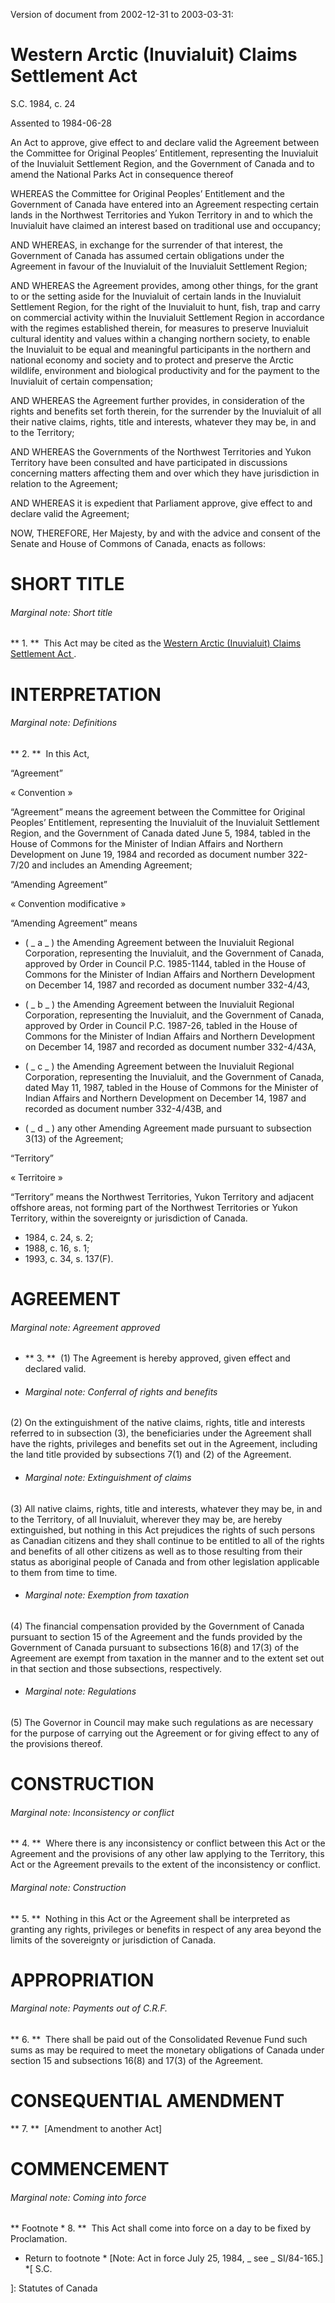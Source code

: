 Version of document from 2002-12-31 to 2003-03-31:

#  Western Arctic (Inuvialuit) Claims Settlement Act

S.C.  1984, c. 24

Assented to 1984-06-28

An Act to approve, give effect to and declare valid the Agreement between the
Committee for Original Peoples’ Entitlement, representing the Inuvialuit of
the Inuvialuit Settlement Region, and the Government of Canada and to amend
the National Parks Act in consequence thereof

WHEREAS the Committee for Original Peoples’ Entitlement and the Government of
Canada have entered into an Agreement respecting certain lands in the
Northwest Territories and Yukon Territory in and to which the Inuvialuit have
claimed an interest based on traditional use and occupancy;

AND WHEREAS, in exchange for the surrender of that interest, the Government of
Canada has assumed certain obligations under the Agreement in favour of the
Inuvialuit of the Inuvialuit Settlement Region;

AND WHEREAS the Agreement provides, among other things, for the grant to or
the setting aside for the Inuvialuit of certain lands in the Inuvialuit
Settlement Region, for the right of the Inuvialuit to hunt, fish, trap and
carry on commercial activity within the Inuvialuit Settlement Region in
accordance with the regimes established therein, for measures to preserve
Inuvialuit cultural identity and values within a changing northern society, to
enable the Inuvialuit to be equal and meaningful participants in the northern
and national economy and society and to protect and preserve the Arctic
wildlife, environment and biological productivity and for the payment to the
Inuvialuit of certain compensation;

AND WHEREAS the Agreement further provides, in consideration of the rights and
benefits set forth therein, for the surrender by the Inuvialuit of all their
native claims, rights, title and interests, whatever they may be, in and to
the Territory;

AND WHEREAS the Governments of the Northwest Territories and Yukon Territory
have been consulted and have participated in discussions concerning matters
affecting them and over which they have jurisdiction in relation to the
Agreement;

AND WHEREAS it is expedient that Parliament approve, give effect to and
declare valid the Agreement;

NOW, THEREFORE, Her Majesty, by and with the advice and consent of the Senate
and House of Commons of Canada, enacts as follows:

#  SHORT TITLE

######  Marginal note:  Short title

** 1\.  **  This Act may be cited as the  [ Western Arctic (Inuvialuit) Claims Settlement Act ](/eng/acts/W-6.7) . 

#  INTERPRETATION

######  Marginal note:  Definitions

** 2\.  **  In this Act, 

“Agreement”

« Convention »

    

“Agreement”  means the agreement between the Committee for Original Peoples’
Entitlement, representing the Inuvialuit of the Inuvialuit Settlement Region,
and the Government of Canada dated June 5, 1984, tabled in the House of
Commons for the Minister of Indian Affairs and Northern Development on June
19, 1984 and recorded as document number 322-7/20 and includes an Amending
Agreement;

“Amending Agreement”

« Convention modificative »

    

“Amending Agreement”  means

  * ( _ a _ ) the Amending Agreement between the Inuvialuit Regional Corporation, representing the Inuvialuit, and the Government of Canada, approved by Order in Council P.C. 1985-1144, tabled in the House of Commons for the Minister of Indian Affairs and Northern Development on December 14, 1987 and recorded as document number 332-4/43, 

  * ( _ b _ ) the Amending Agreement between the Inuvialuit Regional Corporation, representing the Inuvialuit, and the Government of Canada, approved by Order in Council P.C. 1987-26, tabled in the House of Commons for the Minister of Indian Affairs and Northern Development on December 14, 1987 and recorded as document number 332-4/43A, 

  * ( _ c _ ) the Amending Agreement between the Inuvialuit Regional Corporation, representing the Inuvialuit, and the Government of Canada, dated May 11, 1987, tabled in the House of Commons for the Minister of Indian Affairs and Northern Development on December 14, 1987 and recorded as document number 332-4/43B, and 

  * ( _ d _ ) any other Amending Agreement made pursuant to subsection 3(13) of the Agreement; 

“Territory”

« Territoire »

    

“Territory”  means the Northwest Territories, Yukon Territory and adjacent
offshore areas, not forming part of the Northwest Territories or Yukon
Territory, within the sovereignty or jurisdiction of Canada.

  * 1984, c. 24, s. 2; 
  * 1988, c. 16, s. 1; 
  * 1993, c. 34, s. 137(F). 

#  AGREEMENT

######  Marginal note:  Agreement approved

  * ** 3\.  **  (1) The Agreement is hereby approved, given effect and declared valid. 

  * ######  Marginal note:  Conferral of rights and benefits 

(2) On the extinguishment of the native claims, rights, title and interests
referred to in subsection (3), the beneficiaries under the Agreement shall
have the rights, privileges and benefits set out in the Agreement, including
the land title provided by subsections 7(1) and (2) of the Agreement.

  * ######  Marginal note:  Extinguishment of claims 

(3) All native claims, rights, title and interests, whatever they may be, in
and to the Territory, of all Inuvialuit, wherever they may be, are hereby
extinguished, but nothing in this Act prejudices the rights of such persons as
Canadian citizens and they shall continue to be entitled to all of the rights
and benefits of all other citizens as well as to those resulting from their
status as aboriginal people of Canada and from other legislation applicable to
them from time to time.

  * ######  Marginal note:  Exemption from taxation 

(4) The financial compensation provided by the Government of Canada pursuant
to section 15 of the Agreement and the funds provided by the Government of
Canada pursuant to subsections 16(8) and 17(3) of the Agreement are exempt
from taxation in the manner and to the extent set out in that section and
those subsections, respectively.

  * ######  Marginal note:  Regulations 

(5) The Governor in Council may make such regulations as are necessary for the
purpose of carrying out the Agreement or for giving effect to any of the
provisions thereof.

#  CONSTRUCTION

######  Marginal note:  Inconsistency or conflict

** 4\.  **  Where there is any inconsistency or conflict between this Act or the Agreement and the provisions of any other law applying to the Territory, this Act or the Agreement prevails to the extent of the inconsistency or conflict. 

######  Marginal note:  Construction

** 5\.  **  Nothing in this Act or the Agreement shall be interpreted as granting any rights, privileges or benefits in respect of any area beyond the limits of the sovereignty or jurisdiction of Canada. 

#  APPROPRIATION

######  Marginal note:  Payments out of C.R.F.

** 6\.  **  There shall be paid out of the Consolidated Revenue Fund such sums as may be required to meet the monetary obligations of Canada under section 15 and subsections 16(8) and 17(3) of the Agreement. 

#  CONSEQUENTIAL AMENDMENT

** 7\.  **  [Amendment to another Act] 

#  COMMENCEMENT

######  Marginal note:  Coming into force

** Footnote  *  8\.  **  This Act shall come into force on a day to be fixed by Proclamation. 

  * Return to footnote  *  [Note: Act in force July 25, 1984, _ see _ SI/84-165.] 
  *[
  S.C.

 ]: Statutes of Canada

